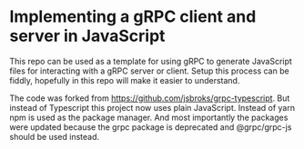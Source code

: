 # Implementing a gRPC client and server in JavaScript

This repo can be used as a template for using gRPC to generate JavaScript files for interacting with a gRPC server or client. Setup this process can be fiddly, hopefully in this repo will make it easier to understand.

The code was forked from https://github.com/jsbroks/grpc-typescript.
But instead of Typescript this project now uses plain JavaScript.
Instead of yarn npm is used as the package manager.
And most importantly the packages were updated because the grpc package is deprecated and @grpc/grpc-js should be used instead.